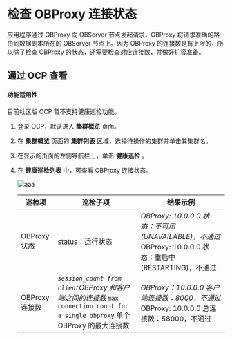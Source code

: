 # 检查 OBProxy 连接状态

应用程序通过 OBProxy 向 OBServer 节点发起请求，OBProxy 将请求准确的路由到数据副本所在的 OBServer 节点上。因为 OBProxy 的连接数是有上限的，所以除了检查 OBProxy 的状态，还需要检查对应连接数，并做好扩容准备。

## 通过 OCP 查看

  <main id="notice" >
    <h4>功能适用性</h4>
    <p>目前社区版 OCP 暂不支持健康巡检功能。</p>
  </main>

1. 登录 OCP，默认进入 **集群概览** 页面。

2. 在 **集群概览** 页面的 **集群列表** 区域，选择待操作的集群并单击其集群名。

3. 在显示的页面的左侧导航栏上，单击 **健康巡检** 。

4. 在 **健康巡检列表** 中，可查看 OBProxy 连接状态。

   ![aaa](https://help-static-aliyun-doc.aliyuncs.com/assets/img/zh-CN/4935672461/p374206.png)

   |     巡检项     |                                                                                                                        巡检子项                                                                                                                         |                                                                                                                   结果示例                                                                                                                    |
   |-------------|-----------------------------------------------------------------------------------------------------------------------------------------------------------------------------------------------------------------------------------------------------|-------------------------------------------------------------------------------------------------------------------------------------------------------------------------------------------------------------------------------------------|
   | OBProxy 状态  | status：运行状态                                                                                                                                                                                                                                         | *OBProxy: 10.0.0.0 状态：不可用(UNAVAILABLE)，不通过    <!-- -->* OBProxy: 10.0.0.0 状态：重启中(RESTARTING)，不通过    |
   | OBProxy 连接数 | *`session_count from client`OBProxy 和客户端之间的连接数    <!-- -->* `max connection count for a single obproxy` 单个 OBProxy 的最大连接数    | *OBProxy：10.0.0.0 客户端连接数：8000，不通过    <!-- -->* OBProxy: 10.0.0.0 总连接数：58000，不通过                     |
